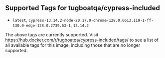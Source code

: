 ## Supported Tags for tugboatqa/cypress-included

* `latest`, `cypress-13.14.2-node-20.17.0-chrome-128.0.6613.119-1-ff-130.0-edge-128.0.2739.63-1`, `13.14.2`

The above tags are currently supported. Visit https://hub.docker.com/r/tugboatqa/cypress-included/tags/ to see a list of all available tags for this image, including those that are no longer supported.
